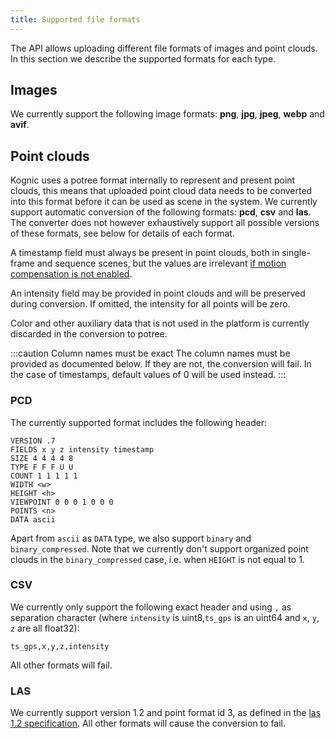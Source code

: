 ```yaml
---
title: Supported file formats
---
```


The API allows uploading different file formats of images and point clouds. In this section we describe the supported formats for each type.

## Images

We currently support the following image formats: **png**, **jpg**, **jpeg**, **webp** and **avif**.

## Point clouds

Kognic uses a potree format internally to represent and present point clouds, this means that uploaded point cloud data needs to be converted into this format before it can be used as scene in the system. 
We currently support automatic conversion of the following formats: **pcd**, **csv** and **las**. The converter does not however exhaustively support all possible versions of these formats, see below for details of each format.

A timestamp field must always be present in point clouds, both in single-frame and sequence scenes, but the values are irrelevant [if motion compensation is not enabled](./scenes/lidars_with_imu_data.md#enabledisable-motion-compensation).

An intensity field may be provided in point clouds and will be preserved during conversion. If omitted, the intensity for all points will be zero.

Color and other auxiliary data that is not used in the platform is currently discarded in the conversion to potree.

:::caution Column names must be exact
The column names must be provided as documented below. If they are not, the conversion will fail. In the case of timestamps, 
default values of 0 will be used instead.
:::

### PCD

The currently supported format includes the following header:

```
VERSION .7
FIELDS x y z intensity timestamp
SIZE 4 4 4 4 8
TYPE F F F U U
COUNT 1 1 1 1 1
WIDTH <w>
HEIGHT <h>
VIEWPOINT 0 0 0 1 0 0 0
POINTS <n>
DATA ascii
```

Apart from `ascii` as `DATA` type, we also support `binary` and `binary_compressed`. Note that we currently don't support
organized point clouds in the `binary_compressed` case, i.e. when `HEIGHT` is not equal to 1.

### CSV

We currently only support the following exact header and using `,` as separation character (where `intensity` is uint8,`ts_gps` is an uint64 and `x`, `y`, `z` are all float32):

```
ts_gps,x,y,z,intensity
```

All other formats will fail.

### LAS

We currently support version 1.2 and point format id 3, as defined in the [las 1.2 specification](https://www.asprs.org/a/society/committees/standards/asprs_las_format_v12.pdf). All other formats will cause the conversion to fail.

